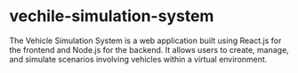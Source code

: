 # vechile-simulation-system
The Vehicle Simulation System is a web application built using React.js for the frontend and Node.js for the backend. It allows users to create, manage, and simulate scenarios involving vehicles within a virtual environment.
